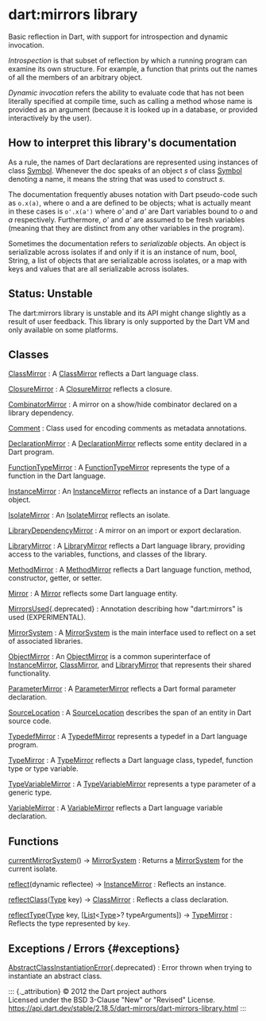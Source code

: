 dart:mirrors library
====================

Basic reflection in Dart, with support for introspection and dynamic
invocation.

*Introspection* is that subset of reflection by which a running program
can examine its own structure. For example, a function that prints out
the names of all the members of an arbitrary object.

*Dynamic invocation* refers the ability to evaluate code that has not
been literally specified at compile time, such as calling a method whose
name is provided as an argument (because it is looked up in a database,
or provided interactively by the user).

How to interpret this library\'s documentation
----------------------------------------------

As a rule, the names of Dart declarations are represented using
instances of class [Symbol](../dart-core/symbol-class). Whenever the doc
speaks of an object *s* of class [Symbol](../dart-core/symbol-class)
denoting a name, it means the string that was used to construct *s*.

The documentation frequently abuses notation with Dart pseudo-code such
as `o.x(a)`, where o and a are defined to be objects; what is actually
meant in these cases is `o'.x(a')` where *o\'* and *a\'* are Dart
variables bound to *o* and *a* respectively. Furthermore, *o\'* and
*a\'* are assumed to be fresh variables (meaning that they are distinct
from any other variables in the program).

Sometimes the documentation refers to *serializable* objects. An object
is serializable across isolates if and only if it is an instance of num,
bool, String, a list of objects that are serializable across isolates,
or a map with keys and values that are all serializable across isolates.

Status: Unstable
----------------

The dart:mirrors library is unstable and its API might change slightly
as a result of user feedback. This library is only supported by the Dart
VM and only available on some platforms.

Classes
-------

[ClassMirror](classmirror-class)
:   A [ClassMirror](classmirror-class) reflects a Dart language class.

[ClosureMirror](closuremirror-class)
:   A [ClosureMirror](closuremirror-class) reflects a closure.

[CombinatorMirror](combinatormirror-class)
:   A mirror on a show/hide combinator declared on a library dependency.

[Comment](comment-class)
:   Class used for encoding comments as metadata annotations.

[DeclarationMirror](declarationmirror-class)
:   A [DeclarationMirror](declarationmirror-class) reflects some entity
    declared in a Dart program.

[FunctionTypeMirror](functiontypemirror-class)
:   A [FunctionTypeMirror](functiontypemirror-class) represents the type
    of a function in the Dart language.

[InstanceMirror](instancemirror-class)
:   An [InstanceMirror](instancemirror-class) reflects an instance of a
    Dart language object.

[IsolateMirror](isolatemirror-class)
:   An [IsolateMirror](isolatemirror-class) reflects an isolate.

[LibraryDependencyMirror](librarydependencymirror-class)
:   A mirror on an import or export declaration.

[LibraryMirror](librarymirror-class)
:   A [LibraryMirror](librarymirror-class) reflects a Dart language
    library, providing access to the variables, functions, and classes
    of the library.

[MethodMirror](methodmirror-class)
:   A [MethodMirror](methodmirror-class) reflects a Dart language
    function, method, constructor, getter, or setter.

[Mirror](mirror-class)
:   A [Mirror](mirror-class) reflects some Dart language entity.

[MirrorsUsed](mirrorsused-class){.deprecated}
:   Annotation describing how \"dart:mirrors\" is used (EXPERIMENTAL).

[MirrorSystem](mirrorsystem-class)
:   A [MirrorSystem](mirrorsystem-class) is the main interface used to
    reflect on a set of associated libraries.

[ObjectMirror](objectmirror-class)
:   An [ObjectMirror](objectmirror-class) is a common superinterface of
    [InstanceMirror](instancemirror-class),
    [ClassMirror](classmirror-class), and
    [LibraryMirror](librarymirror-class) that represents their shared
    functionality.

[ParameterMirror](parametermirror-class)
:   A [ParameterMirror](parametermirror-class) reflects a Dart formal
    parameter declaration.

[SourceLocation](sourcelocation-class)
:   A [SourceLocation](sourcelocation-class) describes the span of an
    entity in Dart source code.

[TypedefMirror](typedefmirror-class)
:   A [TypedefMirror](typedefmirror-class) represents a typedef in a
    Dart language program.

[TypeMirror](typemirror-class)
:   A [TypeMirror](typemirror-class) reflects a Dart language class,
    typedef, function type or type variable.

[TypeVariableMirror](typevariablemirror-class)
:   A [TypeVariableMirror](typevariablemirror-class) represents a type
    parameter of a generic type.

[VariableMirror](variablemirror-class)
:   A [VariableMirror](variablemirror-class) reflects a Dart language
    variable declaration.

Functions
---------

[currentMirrorSystem](currentmirrorsystem)() → [MirrorSystem](mirrorsystem-class)
:   Returns a [MirrorSystem](mirrorsystem-class) for the current
    isolate.

[reflect](reflect)(dynamic reflectee) → [InstanceMirror](instancemirror-class)
:   Reflects an instance.

[reflectClass](reflectclass)([Type](../dart-core/type-class) key) → [ClassMirror](classmirror-class)
:   Reflects a class declaration.

[reflectType](reflecttype)([Type](../dart-core/type-class) key, \[[List](../dart-core/list-class)\<[Type](../dart-core/type-class)\>? typeArguments\]) → [TypeMirror](typemirror-class)
:   Reflects the type represented by `key`.

Exceptions / Errors {#exceptions}
-------------------

[AbstractClassInstantiationError](../dart-core/abstractclassinstantiationerror-class){.deprecated}
:   Error thrown when trying to instantiate an abstract class.

::: {._attribution}
© 2012 the Dart project authors\
Licensed under the BSD 3-Clause \"New\" or \"Revised\" License.\
<https://api.dart.dev/stable/2.18.5/dart-mirrors/dart-mirrors-library.html>
:::
